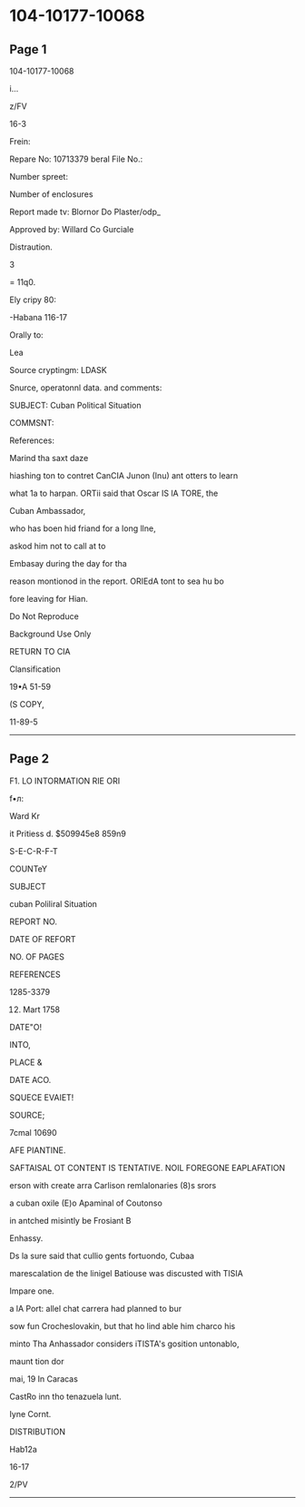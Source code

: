 # 104-10177-10068

## Page 1

104-10177-10068

i...

z/FV

16-3

Frein:

Repare No: 10713379 beral File No.:

Number spreet:

Number of enclosures

Report made tv: Blornor Do Plaster/odp_

Approved by: Willard Co Gurciale

Distraution.

3

= 11q0.

Ely cripy 80:

-Habana 116-17

Orally to:

Lea

Source cryptingm: LDASK

Snurce, operatonnl data. and comments:

SUBJECT: Cuban Political Situation

COMMSNT:

References:

Marind tha saxt daze

hiashing ton to contret CanCIA Junon (Inu) ant otters to learn

what 1a to harpan. ORTii said that Oscar IS lA TORE, the

Cuban Ambassador,

who has boen hid friand for a long llne,

askod him not to call at to

Embasay during the day for tha

reason montionod in the report. ORIEdA tont to sea hu bo

fore leaving for Hian.

Do Not Reproduce

Background Use Only

RETURN TO CIA

Clansification

19•A 51-59

(S COPY,

11-89-5

---

## Page 2

F1. LO INTORMATION RIE ORI

f•л:

Ward Kr

it Pritiess d. $509945e8 859n9

S-E-C-R-F-T

COUNTeY

SUBJECT

cuban Poliliral Situation

REPORT NO.

DATE OF REFORT

NO. OF PAGES

REFERENCES

1285-3379

12. Mart 1758

DATE"O!

INTO,

PLACE &

DATE ACO.

SQUECE EVAIET!

SOURCE;

7cmal 10690

AFE PIANTINE.

SAFTAISAL OT CONTENT IS TENTATIVE. NOIL FOREGONE EAPLAFATION

erson with create arra Carlison remlalonaries (8)s srors

a cuban oxile (E)o Apaminal of Coutonso

in antched misintly be Frosiant B

Enhassy.

Ds la sure said that cullio gents fortuondo, Cubaa

marescalation de the linigel Batiouse was discusted with TISIA

Impare one.

a lA Port: allel chat carrera had planned to bur

sow fun Crocheslovakin, but that ho lind able him charco his

minto Tha Anhassador considers iTISTA's gosition untonablo,

maunt tion dor

mai, 19 In Caracas

CastRo inn tho tenazuela lunt.

Iyne Cornt.

DISTRIBUTION

Hab12a

16-17

2/PV

---

